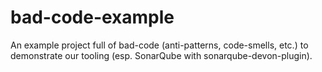 # bad-code-example
An example project full of bad-code (anti-patterns, code-smells, etc.) to demonstrate our tooling (esp. SonarQube with sonarqube-devon-plugin).
